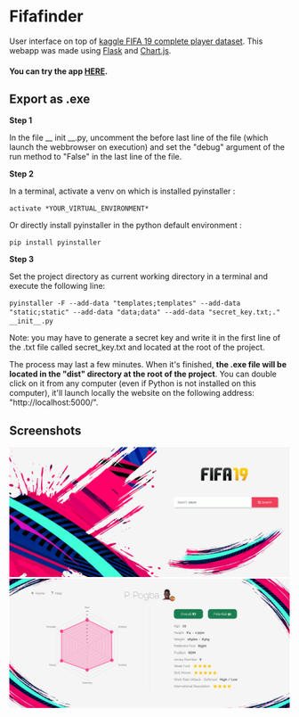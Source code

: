 # Fifafinder

User interface on top of [kaggle FIFA 19 complete player dataset](https://www.kaggle.com/karangadiya/fifa19). This webapp was made using [Flask](http://flask.pocoo.org/docs/1.0/) and [Chart.js](https://www.chartjs.org/). 

#### You can try the app [**HERE**](https://fifafinder.pythonanywhere.com).

## Export as .exe

**Step 1**

In the file __ init __.py, uncomment the before last line of the file (which launch the webbrowser on execution) and set the "debug" argument of the run method to "False" in the last line of the file. 

**Step 2** 

In a terminal, activate a venv on which is installed pyinstaller :

    activate *YOUR_VIRTUAL_ENVIRONMENT*
    
Or directly install pyinstaller in the python default environment :

    pip install pyinstaller

**Step 3**
 
Set the project directory as current working directory in a terminal and execute the following line:

    pyinstaller -F --add-data "templates;templates" --add-data "static;static" --add-data "data;data" --add-data "secret_key.txt;." __init__.py
    
Note: you may have to generate a secret key and write it in the first line of the .txt file called secret_key.txt and located at the root of the project.

The process may last a few minutes. When it's finished, **the .exe file will be located in the "dist" directory at the root of the project**. You can double click on it from any computer (even if Python is not installed on this computer), it'll launch locally the website on the following address: "http://localhost:5000/".

## Screenshots

<img src="./static/img/screenshots/homepage.PNG">

<img src="./static/img/screenshots/playerpage.PNG">